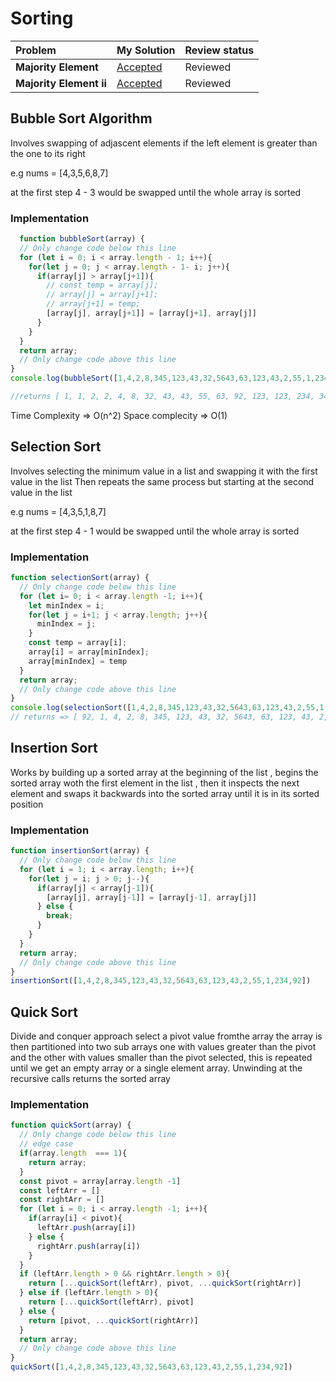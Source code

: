 # Sorting
| Problem | My Solution | Review status |
| :-- | :-- | :-- |
| **Majority Element** | [Accepted](Sorting/majority-element) | Reviewed |
| **Majority Element ii** | [Accepted](Sorting/majority-element) | Reviewed |

## Bubble Sort Algorithm

Involves swapping of adjascent elements if the left element is greater than the one to its right 

e.g
nums = [4,3,5,6,8,7]

at the first step 4 - 3 would be swapped 
until the whole array is sorted 

### Implementation

```javascript
  function bubbleSort(array) {
  // Only change code below this line
  for (let i = 0; i < array.length - 1; i++){
    for(let j = 0; j < array.length - 1- i; j++){
      if(array[j] > array[j+1]){
        // const temp = array[j];
        // array[j] = array[j+1];
        // array[j+1] = temp;
        [array[j], array[j+1]] = [array[j+1], array[j]]
      }
    }
  }
  return array;
  // Only change code above this line
}
console.log(bubbleSort([1,4,2,8,345,123,43,32,5643,63,123,43,2,55,1,234,92]))

//returns [ 1, 1, 2, 2, 4, 8, 32, 43, 43, 55, 63, 92, 123, 123, 234, 345, 5643 ]

```
Time Complexity => O(n^2)
Space complecity => O(1)

## Selection Sort

Involves selecting the minimum value in a list and swapping it with the first value in the list Then repeats the same process but starting at the second value in the list

e.g
nums = [4,3,5,1,8,7]

at the first step 4 - 1 would be swapped 
until the whole array is sorted 

### Implementation

```javascript
function selectionSort(array) {
  // Only change code below this line
  for (let i= 0; i < array.length -1; i++){
    let minIndex = i;
    for(let j = i+1; j < array.length; j++){
      minIndex = j;
    }
    const temp = array[i];
    array[i] = array[minIndex]; 
    array[minIndex] = temp
  }
  return array;
  // Only change code above this line
}
console.log(selectionSort([1,4,2,8,345,123,43,32,5643,63,123,43,2,55,1,234,92]))
// returns => [ 92, 1, 4, 2, 8, 345, 123, 43, 32, 5643, 63, 123, 43, 2, 55, 1, 234 ]
```

## Insertion Sort

Works by building up a sorted array at the beginning of the list , begins the sorted array woth the first element in the list , then it inspects the next element and swaps it backwards into the sorted array  until it is in its sorted position

### Implementation

```javascript
function insertionSort(array) {
  // Only change code below this line
  for (let i = 1; i < array.length; i++){
    for(let j = i; j > 0; j--){
      if(array[j] < array[j-1]){
        [array[j], array[j-1]] = [array[j-1], array[j]]
      } else {
        break;
      }
    }
  }
  return array;
  // Only change code above this line
}
insertionSort([1,4,2,8,345,123,43,32,5643,63,123,43,2,55,1,234,92])
```
## Quick Sort 
Divide and conquer approach
select a pivot value fromthe array the array is then partitioned into two sub arrays one with values greater than the pivot and the other with values 
smaller than the pivot selected, this is repeated until we get  an empty array or a single element array. 
Unwinding at the recursive calls returns the sorted array

### Implementation

```javascript
function quickSort(array) {
  // Only change code below this line
  // edge case
  if(array.length  === 1){
    return array;
  }
  const pivot = array[array.length -1]
  const leftArr = []
  const rightArr = []
  for (let i = 0; i < array.length -1; i++){
    if(array[i] < pivot){
      leftArr.push(array[i])
    } else {
      rightArr.push(array[i])
    }
  }
  if (leftArr.length > 0 && rightArr.length > 0){
    return [...quickSort(leftArr), pivot, ...quickSort(rightArr)]
  } else if (leftArr.length > 0){
    return [...quickSort(leftArr), pivot]
  } else {
    return [pivot, ...quickSort(rightArr)]
  }
  return array;
  // Only change code above this line
}
quickSort([1,4,2,8,345,123,43,32,5643,63,123,43,2,55,1,234,92])
```
